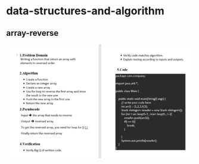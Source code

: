 # data-structures-and-algorithm


## array-reverse

![array-reverse](https://github.com/Amara002/data-structures-and-algorithm/blob/master/codeChallenge01.PNG)


